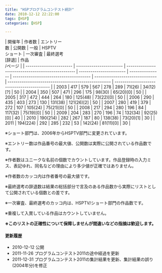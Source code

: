 ```yaml
---
title: "HSPプログラムコンテスト統計"
date: 2010-12-12 22:22:00
tags: [HSP]
categories: [HSP]

---
```


| 開催年 | 作者数 | エントリー  
数 | 公開数 | 一般 | HSPTV  
ショート | 一次審査 | 最終選考  
[辞退] | 作品  
/ページ |
| ------------------------ | ------------------------ | --------------------------------------------------- | ------------------------ | ---------------- | ---------------------------------------- | -------------------------------- | ----------------------------------------------------- | -------------------------------------------- |
| 2003                     | 417                      | 579                                                 | 567                      | 278              | 289                                      | 71(26)                           | 34(12)[?]                                             | 50                                           |
| 2004                     | 350                      | 507                                                 | 471                      | 296              | 175                                      | 98(30)                           | 65(20)[0]                                             | 50                                           |
| 2005                     | 317                      | 472                                                 | 444                      | 264              | 180                                      | 125(48)                          | 73(22)[0]                                             | 50                                           |
| 2006                     | 290                      | 435                                                 | 403                      | 273              | 130                                      | 131(38)                          | 121(26)[2]                                            | 50                                           |
| 2007                     | 280                      | 419                                                 | 379                      | 272              | 107                                      | 105(24)                          | 75(21)[0]                                             | 50                                           |
| 2008                     | 217                      | 294                                                 | 280                      | 196              | 84                                       | 117(32)                          | 75(19)[0]                                             | 50                                           |
| 2009                     | 204                      | 283                                                 | 270                      | 196              | 74                                       | 132(34)                          | 92(25)[0]                                             | 40                                           |
| 2010                     | 190(214)                 | 282                                                 | 267                      | 187              | 80                                       | 138(38)                          | 73(20)[1]                                             | 30                                           |
| 2011                     | 194(224)                 | 292                                                 | 285                      | 232              | 53                                       | 142(24)                          | 81(11)[0]                                             | 30                                           |



  


※ショート部門は、2006年からHSPTV部門に変更されています。

※エントリー数は作品番号の最大値、公開数は実際に公開されている作品数です。

※作者数はユニークな名前の個数でカウントしています。作品登録時の入力ミス、表記ゆれ、同名などの理由により多少値が正確ではありません。

※作者数のカッコ内は作者番号の最大値です。

※最終選考の辞退数は結果の総括部分で言及のある作品数から実際にリストとして公開されている個数との差です。

※一次審査、最終選考のカッコ内は、HSPTV/ショート部門の作品数です。

※重複して入賞している作品はカウントしていません。

**※このリストの正確性について保障しませんが間違いなどの指摘は歓迎します。**



  


#### 更新履歴

  * 2010-12-12 公開
  * 2011-11-26 プログラムコンテスト2011の途中経過を更新
  * 2011-12-31 プログラムコンテスト2011の集計結果を更新、集計結果の誤り(2004年分)を修正
